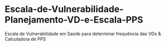 # Escala-de-Vulnerabilidade-Planejamento-VD-e-Escala-PPS
Escala de Vulnerabilidade em Saúde para determinar frequência das VDs &amp; Calculadora de PPS
